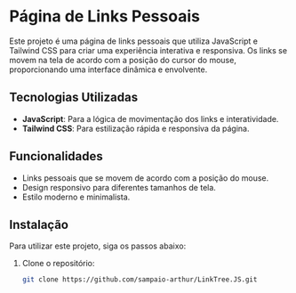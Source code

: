 # Página de Links Pessoais

Este projeto é uma página de links pessoais que utiliza JavaScript e Tailwind CSS para criar uma experiência interativa e responsiva. Os links se movem na tela de acordo com a posição do cursor do mouse, proporcionando uma interface dinâmica e envolvente.

## Tecnologias Utilizadas

- **JavaScript**: Para a lógica de movimentação dos links e interatividade.
- **Tailwind CSS**: Para estilização rápida e responsiva da página.

## Funcionalidades

- Links pessoais que se movem de acordo com a posição do mouse.
- Design responsivo para diferentes tamanhos de tela.
- Estilo moderno e minimalista.

## Instalação

Para utilizar este projeto, siga os passos abaixo:

1. Clone o repositório:
   ```bash
   git clone https://github.com/sampaio-arthur/LinkTree.JS.git
